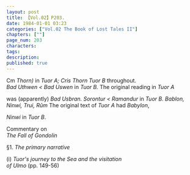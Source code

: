 ```yaml
---
layout: post
title: 【Vol.02】P203.
date: 1984-01-01 03:23
categories: ["Vol.02 The Book of Lost Tales II"]
chapters: [""]
page_num: 203
characters: 
tags: 
description: 
published: true
---
```


<p style="text-indent: 0;">
Cm <I>Thorn)</I> in <I>Tuor A; Cris Thorn Tuor B</I> throughout.<BR><I>Bad Uthwen     < Bad Uswen</I> in <I>Tuor B.</I> The original reading in <I>Tuor A</I>
</p>

was (apparently) <I>Bad Usbran. Sorontur < Ramandur</I> in <I>Tuor B. Bablon, Ninwi, Trui, Rûm</I> The original text of <I>Tuor A</I> had <I>Babylon</I>,

<I>Ninwi</I> in <I>Tuor B</I>.

Commentary on<BR><I>The Fall of Gondolin</I>

§1.     <I>The primary narrative</I>

(i)     <I>Tuor's journey to the Sea and the visitation<BR>of Ulmo</I> (pp. 149-56)

